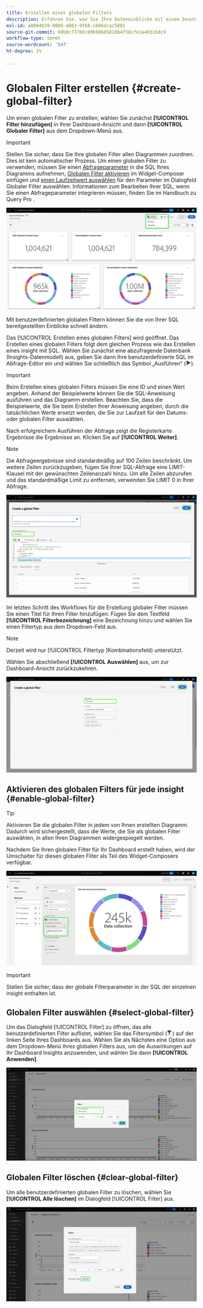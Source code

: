 ```yaml
---
title: Erstellen eines globalen Filters
description: Erfahren Sie, wie Sie Ihre Dateneinblicke mit einem benutzerdefinierten, global angewendeten Filter filtern können.
exl-id: a0084039-8809-4883-9f68-c666dcac5881
source-git-commit: 60b0c73766c89b98685810b4f58cfe1a40316dc9
workflow-type: tm+mt
source-wordcount: '547'
ht-degree: 1%

---
```


# Globalen Filter erstellen {#create-global-filter}

Um einen globalen Filter zu erstellen, wählen Sie zunächst **[!UICONTROL Filter hinzufügen]** in Ihrer Dashboard-Ansicht und dann **[!UICONTROL Globaler Filter]** aus dem Dropdown-Menü aus.

>[!IMPORTANT]
>
>Stellen Sie sicher, dass Sie Ihre globalen Filter allen Diagrammen zuordnen. Dies ist kein automatischer Prozess. Um einen globalen Filter zu verwenden, müssen Sie einen [Abfrageparameter](../../../query-service/ui/parameterized-queries.md) in die SQL Ihres Diagramms aufnehmen, [Globalen Filter aktivieren](#enable-global-filter) im Widget-Composer einfügen und [einen Laufzeitwert auswählen](#select-global-filter) für den Parameter im Dialogfeld Globaler Filter auswählen. Informationen zum Bearbeiten Ihrer SQL, wenn Sie einen Abfrageparameter integrieren müssen, finden Sie im Handbuch zu Query Pro .

![Ein benutzerdefiniertes Dashboard mit hervorgehobenem Filter hinzufügen und seinem Dropdown-Menü.](../../images/sql-insights-query-pro-mode/add-filter.png)

Mit benutzerdefinierten globalen Filtern können Sie die von Ihrer SQL bereitgestellten Einblicke schnell ändern.

Das [!UICONTROL Erstellen eines globalen Filters] wird geöffnet. Das Erstellen eines globalen Filters folgt dem gleichen Prozess wie das Erstellen eines insight mit SQL. Wählen Sie zunächst eine abzufragende Datenbank (Insights-Datenmodell) aus, geben Sie dann Ihre benutzerdefinierte SQL im Abfrage-Editor ein und wählen Sie schließlich das Symbol „Ausführen“ (![A-Symbol „Ausführen“](/help/images/icons/play.png)).

>[!IMPORTANT]
>
>Beim Erstellen eines globalen Filters müssen Sie eine ID und einen Wert angeben. Anhand der Beispielwerte können Sie die SQL-Anweisung ausführen und das Diagramm erstellen. Beachten Sie, dass die Beispielwerte, die Sie beim Erstellen Ihrer Anweisung angeben, durch die tatsächlichen Werte ersetzt werden, die Sie zur Laufzeit für den Datums- oder globalen Filter auswählen.

Nach erfolgreichem Ausführen der Abfrage zeigt die Registerkarte Ergebnisse die Ergebnisse an. Klicken Sie auf **[!UICONTROL Weiter]**.

>[!NOTE]
>
>Die Abfrageergebnisse sind standardmäßig auf 100 Zeilen beschränkt. Um weitere Zeilen zurückzugeben, fügen Sie Ihrer SQL-Abfrage eine LIMIT-Klausel mit der gewünschten Zeilenanzahl hinzu. Um alle Zeilen abzurufen und das standardmäßige Limit zu entfernen, verwenden Sie LIMIT 0 in Ihrer Abfrage.

![Das [!UICONTROL Dialogfeld „Globalen Filter erstellen] mit dem Dropdown-Menü „Datensatz“, dem Symbol „Ausführen“ und der hervorgehobenen Option „Weiter“.](../../images/sql-insights-query-pro-mode/global-filter.png)

Im letzten Schritt des Workflows für die Erstellung globaler Filter müssen Sie einen Titel für Ihren Filter hinzufügen. Fügen Sie dem Textfeld **[!UICONTROL Filterbezeichnung]** eine Bezeichnung hinzu und wählen Sie einen Filtertyp aus dem Dropdown-Feld aus.

>[!NOTE]
>
>Derzeit wird nur [!UICONTROL  Filtertyp ]Kombinationsfeld) unterstützt.

Wählen Sie abschließend **[!UICONTROL Auswählen]** aus, um zur Dashboard-Ansicht zurückzukehren.

![Das [!UICONTROL Dialogfeld „Globalen Filter erstellen] mit hervorgehobener Texteingabe „Auswählen“ und „Filterbezeichnung“.](../../images/sql-insights-query-pro-mode/global-filter-label.png)

## Aktivieren des globalen Filters für jede insight {#enable-global-filter}

>[!TIP]
>
>Aktivieren Sie die globalen Filter in jedem von Ihnen erstellten Diagramm. Dadurch wird sichergestellt, dass die Werte, die Sie als globalen Filter auswählen, in allen Ihren Diagrammen widergespiegelt werden.

Nachdem Sie Ihren globalen Filter für Ihr Dashboard erstellt haben, wird der Umschalter für diesen globalen Filter als Teil des Widget-Composers verfügbar.

![Der Widget-Composer mit hervorgehobenem Umschalter für globale Filter.](../../images/sql-insights-query-pro-mode/global-filter-consent.png)

>[!IMPORTANT]
>
>Stellen Sie sicher, dass der globale Filterparameter in der SQL der einzelnen insight enthalten ist.

## Globalen Filter auswählen {#select-global-filter}

Um das Dialogfeld [!UICONTROL Filter] zu öffnen, das alle benutzerdefinierten Filter auflistet, wählen Sie das Filtersymbol (![Filtersymbol) aus.](/help/images/icons/filter.png)) auf der linken Seite Ihres Dashboards aus. Wählen Sie als Nächstes eine Option aus dem Dropdown-Menü Ihres globalen Filters aus, um die Auswirkungen auf Ihr Dashboard Insights anzuwenden, und wählen Sie dann **[!UICONTROL Anwenden]**.

![Ein benutzerdefiniertes Dashboard mit hervorgehobenem Filterdialogfeld.](../../images/sql-insights-query-pro-mode/custom-filters.png)

## Globalen Filter löschen {#clear-global-filter}

Um alle benutzerdefinierten globalen Filter zu löschen, wählen Sie **[!UICONTROL Alle löschen]** im Dialogfeld [!UICONTROL Filter] aus.

![Das Dialogfeld „Filter“ mit hervorgehobener Option „Alle löschen“](../../images/sql-insights-query-pro-mode/clear-all.png)

